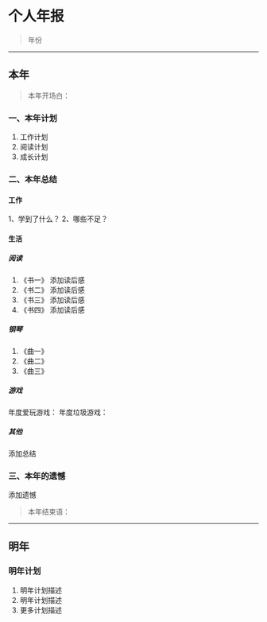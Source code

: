 # 个人年报

> 年份

---

## 本年

> 本年开场白：

### 一、本年计划

1. 工作计划
2. 阅读计划
3. 成长计划

### 二、本年总结

#### 工作

1、学到了什么？
2、哪些不足？

#### 生活

##### 阅读

1. 《书一》
   添加读后感
2. 《书二》
   添加读后感
3. 《书三》
   添加读后感
4. 《书四》
   添加读后感

##### 钢琴

1. 《曲一》
2. 《曲二》
3. 《曲三》

##### 游戏

年度爱玩游戏：
年度垃圾游戏：

##### 其他

添加总结

### 三、本年的遗憾

添加遗憾

> 本年结束语：

---

## 明年

### 明年计划

1. 明年计划描述
2. 明年计划描述
3. 更多计划描述
